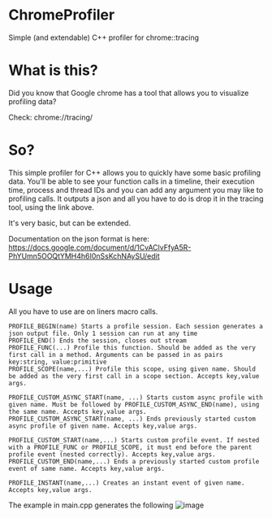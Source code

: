 # ChromeProfiler
Simple (and extendable) C++ profiler for chrome::tracing

# What is this?

Did you know that Google chrome has a tool that allows you to visualize profiling data?

Check: chrome://tracing/

# So?

This simple profiler for C++ allows you to quickly have some basic profiling data. 
You'll be able to see your function calls in a timeline, their execution time, process and thread IDs and you can add any argument you may like to profiling calls.
It outputs a json and all you have to do is drop it in the tracing tool, using the link above.

It's very basic, but can be extended.

Documentation on the json format is here: https://docs.google.com/document/d/1CvAClvFfyA5R-PhYUmn5OOQtYMH4h6I0nSsKchNAySU/edit

# Usage

All you have to use are on liners macro calls.

```
PROFILE_BEGIN(name) Starts a profile session. Each session generates a json output file. Only 1 session can run at any time
PROFILE_END() Ends the session, closes out stream
PROFILE_FUNC(...) Profile this function. Should be added as the very first call in a method. Arguments can be passed in as pairs key:string, value:primitive
PROFILE_SCOPE(name,...) Profile this scope, using given name. Should be added as the very first call in a scope section. Accepts key,value args.

PROFILE_CUSTOM_ASYNC_START(name, ...) Starts custom async profile with given name. Must be followed by PROFILE_CUSTOM_ASYNC_END(name), using the same name. Accepts key,value args.
PROFILE_CUSTOM_ASYNC_START(name, ...) Ends previously started custom async profile of given name. Accepts key,value args.

PROFILE_CUSTOM_START(name,...) Starts custom profile event. If nested with a PROFILE_FUNC or PROFILE_SCOPE, it must end before the parent profile event (nested correctly). Accepts key,value args.
PROFILE_CUSTOM_END(name,...) Ends a previously started custom profile event of same name. Accepts key,value args.

PROFILE_INSTANT(name,...) Creates an instant event of given name. Accepts key,value args.
```
The example in main.cpp generates the following
![image](https://user-images.githubusercontent.com/8026573/160274363-2e48c3be-a74e-48a3-a00f-e4f17e4fc49b.png)



